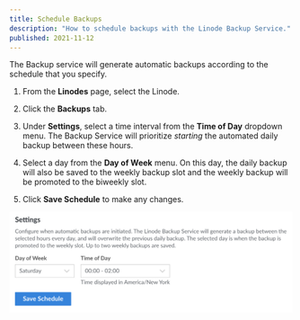 ```yaml
---
title: Schedule Backups
description: "How to schedule backups with the Linode Backup Service."
published: 2021-11-12
---
```


The Backup service will generate automatic backups according to the schedule that you specify.

1.  From the **Linodes** page, select the Linode.

1.  Click the **Backups** tab.

1.  Under **Settings**, select a time interval from the **Time of Day** dropdown menu. The Backup Service will prioritize *starting* the automated daily backup between these hours.

1.  Select a day from the **Day of Week** menu. On this day, the daily backup will also be saved to the weekly backup slot and the weekly backup will be promoted to the biweekly slot.

1.  Click **Save Schedule** to make any changes.

![](backups-schedule.png)